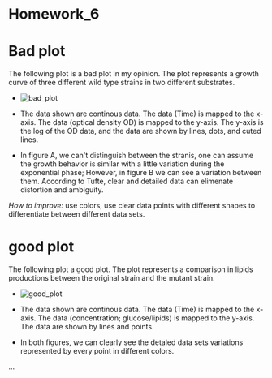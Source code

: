 Homework\_6
================

# Bad plot

The following plot is a bad plot in my opinion. The plot represents a growth curve of three different wild type strains in two different substrates.

-   ![bad\_plot](https://github.com/alnajada/MICR_475/bad_plot.png)

-   The data shown are continous data. The data (Time) is mapped to the x-axis. The data (optical density OD) is mapped to the y-axis. The y-axis is the log of the OD data, and the data are shown by lines, dots, and cuted lines.

-   In figure A, we can't distinguish between the stranis, one can assume the growth behavior is similar with a little variation during the exponential phase; However, in figure B we can see a variation between them. According to Tufte, clear and detailed data can elimenate distortion and ambiguity.

*How to improve:* use colors, use clear data points with different shapes to differentiate between different data sets.

# good plot

The following plot a good plot. The plot represents a comparison in lipids productions between the original strain and the mutant strain.

-   ![good\_plot](https://github.com/alnajada/MICR_475/good_plot.png)

-   The data shown are continous data. The data (Time) is mapped to the x-axis. The data (concentration; glucose/lipids) is mapped to the y-axis. The data are shown by lines and points.

-   In both figures, we can clearly see the detaled data sets variations represented by every point in different colors.

...
